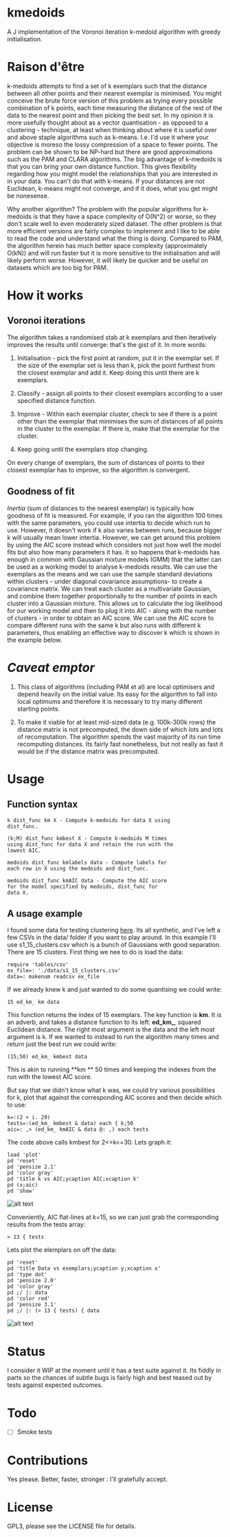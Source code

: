 # kmedoids

A J implementation of the Voronoi iteration k-medoid algorithm
with greedy initialisation.

# Raison d'être

k-medoids attempts to find a set of k exemplars such that the
distance between all other points and their nearest exemplar
is minimised. You might conceive the brute force version of
this problem as trying every possible combination of k points,
each time measuring the distance of the rest of the data to
the nearest point and then picking the best set. In my opinion
it is more usefully thought about as a vector quantisation -
as opposed to a clustering - technique, at least when thinking
about where it is useful over and above staple algorithms such
as k-means. I.e. I'd use it where your objective is moreso the
lossy compression of a space to fewer points. The problem can
be shown to be NP-hard but there are good approximations such
as the PAM and CLARA algorithms. The big advantage of k-medoids
is that you can bring your own distance function. This gives
flexibility regarding how you might model the relationships
that you are interested in in your data. You can't do that
with k-means. If your distances are not Euclidean, k-means
might not converge, and if it does, what you get might be
nonesense.

Why another algorithm? The problem with the popular algorithms
for k-medoids is that they have a space complexity of O(N^2)
or worse, so they don't scale well to even moderately sized
dataset. The other problem is that more efficient versions are
fairly complex to implement and I like to be able to read the
code and understand what the thing is doing. Compared to PAM,
the algorithm herein has much better space complexity
(approximately O(kN)) and will run faster but it is more
sensitive to the initialisation and will likely perform worse.
However, it will likely be quicker and be useful on datasets
which are too big for PAM.

# How it works

## Voronoi iterations

The algorithm takes a randomised stab at k exemplars and then
iteratively improves the results until converge: that's the
gist of it. In more words:

1. Initialisation - pick the first point at random, put it in
the exemplar set. If the size of the exemplar set is less than
k, pick the point furthest from the closest exemplar and add
it. Keep doing this until there are k exemplars.

2. Classify - assign all points to their closest exemplars
according to a user specified distance function.

3. Improve - Within each exemplar cluster, check to see if
there is a point other than the exemplar that minimises the
sum of distances of all points in the cluster to the exemplar.
If there is, make that the exemplar for the cluster.

4. Keep going until the exemplars stop changing.

On every change of exemplars, the sum of distances of points
to their closest exemplar has to improve, so the algorithm is
convergent.

## Goodness of fit

*Inertia* (sum of distances to the nearest exemplar) is
typically how goodness of fit is measured. For example, if
you ran the algorithm 100 times with the same parameters,
you could use intertia to decide which run to use. However,
it doesn't work if k also varies between runs, because
bigger k will usually mean lower intertia. However, we can
get around this problem by using the AIC score instead which
considers not just how well the model fits but also how many
parameters it has. It so happens that k-medoids has enough in
common with Gaussian mixture models (GMM) that the latter can
be used as a working model to analyse k-medoids results. We
can use the exemplars as the means and we can use the sample
standard deviations within clusters - under diagonal
covariance assumptions- to create a covariance matrix. We can
treat each cluster as a multivariate Gaussian, and combine
them together proportionally to the number of points in each
cluster into a Gaussian mixture. This allows us to calculate
the log likelihood for our working model and then to plug it
into AIC - along with the number of clusters - in order to
obtain an AIC score. We can use the AIC score to compare
different runs with the same k but also runs with different
k parameters, thus enabling an effective way to discover
k which is shown in the example below.

# *Caveat emptor*

1. This class of algorithms (including PAM et al) are local
optimisers and depend heavily on the initial value. Its easy
for the algorithm to fall into local optimums and therefore
it is necessary to try many different starting points.

2. To make it viable for at least mid-sized data
(e.g. 100k-300k rows) the distance matrix is not precomputed,
the down side of which lots and lots of recomputation.
The algorithm spends the vast majority of its run time
recomputing distances. Its fairly fast nonetheless, but not
really as fast it would be if the distance matrix was
precomputed.

# Usage

## Function syntax

    k dist_func km X - Compute k-medoids for data X using
    dist_func.

    (k;M) dist_func kmbest X - Compute k-medoids M times
    using dist_func for data X and retain the run with the
    lowest AIC.

    medoids dist_func kmlabels data - Compute labels for
    each row in X using the medoids and dist_func.

    medoids dist_func kmAIC data - Compute the AIC score
    for the model specified by medoids, dist_func for
    data X.

## A usage example

I found some data for testing clustering [here](). Its all
synthetic, and I've left a few CSVs in the data/ folder
if you want to play around. In this example I'll use
s1_15_clusters.csv which is a bunch of Gaussians with good
separation. There are 15 clusters. First thing we nee to do
is load the data:

    require 'tables/csv'
    ex_file=: './data/s1_15_clusters.csv'
    data=: makenum readcsv ex_file

If we already knew k and just wanted to do some quantising
we could write:

    15 ed_km_ km data

This function returns the index of 15 exemplars. The key
function is **km**. It is an adverb, and takes a distance
function to its left: **ed_km_**, squared Euclidean distance.
The right most argument is the data and the left most
argument is k. If we wanted to instead to run the algorithm
many times and return just the best run we could write:

    (15;50) ed_km_ kmbest data

This is akin to running **km ** 50 times and keeping the
indexes from the run with the lowest AIC score.

But say that we didn't know what k was, we could try
various possibilities for k, plot that against the
corresponding AIC scores and then decide which to use:

    k=:(2 + i. 29)
    tests=:(ed_km_ kmbest & data) each { k;50
    aic=: ,> (ed_km_ kmAIC & data @: ,) each tests

The code above calls kmbest for 2<=k<=30. Lets graph it:

    load 'plot'
    pd 'reset'
    pd 'pensize 2.1'
    pd 'color gray'
    pd 'title k vs AIC;ycaption AIC;xcaption k'
    pd (x;aic)
    pd 'show'

![alt text](https://github.com/emiruz/kmedoids/blob/master/s1_aic.jpg?raw=true)

Conveniently, AIC flat-lines at k=15, so we can just
grab the corresponding results from the tests array:

    > 13 { tests

Lets plot the elemplars on off the data:

    pd 'reset'
    pd 'title Data vs exemplars;ycaption y;xcaption x'
    pd 'type dot'
    pd 'pensize 2.0'
    pd 'color gray'
    pd ;/ |: data
    pd 'color red'
    pd 'pensize 3.1'
    pd ;/ |: (> 13 { tests) { data

![alt text](https://github.com/emiruz/kmedoids/blob/master/s1_clusters.jpg?raw=true)

# Status

I consider it WIP at the moment until it has a test suite
against it. Its fiddly in parts so the chances of subtle bugs
is fairly high and best teased out by tests against expected
outcomes.

# Todo

- [ ] Smoke tests

# Contributions

Yes please. Better, faster, stronger : I'll gratefully accept.

# License

GPL3, please see the LICENSE file for details.
